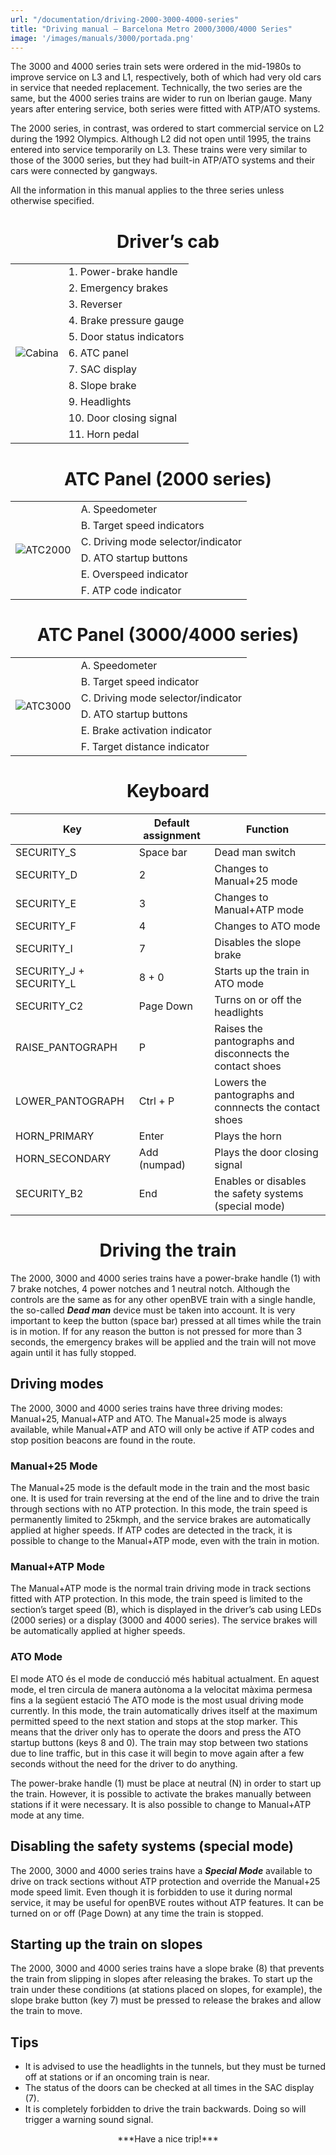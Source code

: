 ```yaml
---
url: "/documentation/driving-2000-3000-4000-series"
title: "Driving manual – Barcelona Metro 2000/3000/4000 Series"
image: '/images/manuals/3000/portada.png'
---
```

The 3000 and 4000 series train sets were ordered in the mid-1980s to improve service on L3 and L1, respectively, both of which had very old cars in service that needed replacement. Technically, the two series are the same, but the 4000 series trains are wider to run on Iberian gauge. Many years after entering service, both series were fitted with ATP/ATO systems.

The 2000 series, in contrast, was ordered to start commercial service on L2 during the 1992 Olympics. Although L2 did not open until 1995, the trains entered into service temporarily on L3. These trains were very similar to those of the 3000 series, but they had built-in ATP/ATO systems and their cars were connected by gangways.

All the information in this manual applies to the three series unless otherwise specified.

<center><h1>Driver’s cab</h1></center>

<table>
<tr><td rowspan=11><img src="/images/manuals/3000/Cabina.png" alt="Cabina"></td><td>1. Power-brake handle</td></tr>
<tr><td>2. Emergency brakes</td></tr>
<tr><td>3. Reverser</td></tr>
<tr><td>4. Brake pressure gauge</td></tr>
<tr><td>5. Door status indicators</td></tr>
<tr><td>6. ATC panel</td></tr>
<tr><td>7. SAC display</td></tr>
<tr><td>8. Slope brake</td></tr>
<tr><td>9. Headlights</td></tr>
<tr><td>10. Door closing signal</td></tr>
<tr><td>11. Horn pedal</td></tr>
</table>

<center><h1>ATC Panel (2000 series)</h1></center>

<table>
<tr><td rowspan=6><img src="/images/manuals/3000/ATC2000.png" alt="ATC2000"></td><td>A. Speedometer</td></tr>
<tr><td>B. Target speed indicators</td></tr>
<tr><td>C. Driving mode selector/indicator</td></tr>
<tr><td>D. ATO startup buttons</td></tr>
<tr><td>E. Overspeed indicator</td></tr>
<tr><td>F. ATP code indicator</td></tr>
</table>

<center><h1>ATC Panel (3000/4000 series)</h1></center>

<table>
<tr><td rowspan=6><img src="/images/manuals/3000/ATC3000.png" alt="ATC3000"></td><td>A. Speedometer</td></tr>
<tr><td>B. Target speed indicator</td></tr>
<tr><td>C. Driving mode selector/indicator</td></tr>
<tr><td>D. ATO startup buttons</td></tr>
<tr><td>E. Brake activation indicator</td></tr>
<tr><td>F. Target distance indicator</td></tr>
</table>

<center><h1>Keyboard</h1></center>

| Key | Default assignment | Function |
| ------------ | ------------- | ------------- |
| SECURITY_S | Space bar | Dead man switch |
| SECURITY_D | 2 | Changes to Manual+25 mode |
| SECURITY_E | 3 | Changes to Manual+ATP mode |
| SECURITY_F | 4 | Changes to ATO mode |
| SECURITY_I | 7 | Disables the slope brake |
| SECURITY_J + SECURITY_L | 8 + 0 | Starts up the train in ATO mode |
| SECURITY_C2 | Page Down | Turns on or off the headlights |
| RAISE_PANTOGRAPH | P | Raises the pantographs and disconnects the contact shoes |
| LOWER_PANTOGRAPH | Ctrl + P | Lowers the pantographs and connnects the contact shoes |
| HORN_PRIMARY | Enter | Plays the horn |
| HORN_SECONDARY | Add (numpad) | Plays the door closing signal |
| SECURITY_B2 | End | Enables or disables the safety systems (special mode) |

<center><h1>Driving the train</h1></center>

The 2000, 3000 and 4000 series trains have a power-brake handle (1) with 7 brake notches, 4 power notches and 1 neutral notch. Although the controls are the same as for any other openBVE train with a single handle, the so-called ***Dead man*** device must be taken into account. It is very important to keep the button (space bar) pressed at all times while the train is in motion. If for any reason the button is not pressed for more than 3 seconds, the emergency brakes will be applied and the train will not move again until it has fully stopped.

## Driving modes

The 2000, 3000 and 4000 series trains have three driving modes: Manual+25, Manual+ATP and ATO. The Manual+25 mode is always available, while Manual+ATP and ATO will only be active if ATP codes and stop position beacons are found in the route.

### Manual+25 Mode

The Manual+25 mode is the default mode in the train and the most basic one. It is used for train reversing at the end of the line and to drive the train through sections with no ATP protection. In this mode, the train speed is permanently limited to 25kmph, and the service brakes are automatically applied at higher speeds. If ATP codes are detected in the track, it is possible to change to the Manual+ATP mode, even with the train in motion.

### Manual+ATP Mode

The Manual+ATP mode is the normal train driving mode in track sections fitted with ATP protection. In this mode, the train speed is limited to the section’s target speed (B), which is displayed in the driver’s cab using LEDs (2000 series) or a display (3000 and 4000 series). The service brakes will be automatically applied at higher speeds.

### ATO Mode

El mode ATO és el mode de conducció més habitual actualment. En aquest mode, el tren circula de manera autònoma a la velocitat màxima permesa fins a la següent estació The ATO mode is the most usual driving mode currently. In this mode, the train automatically drives itself at the maximum permitted speed to the next station and stops at the stop marker. This means that the driver only has to operate the doors and press the ATO startup buttons (keys 8 and 0). The train may stop between two stations due to line traffic, but in this case it will begin to move again after a few seconds without the need for the driver to do anything.

The power-brake handle (1) must be place at neutral (N) in order to start up the train. However, it is possible to activate the brakes manually between stations if it were necessary. It is also possible to change to Manual+ATP mode at any time.

## Disabling the safety systems (special mode)

The 2000, 3000 and 4000 series trains have a ***Special Mode*** available to drive on track sections without ATP protection and override the Manual+25 mode speed limit. Even though it is forbidden to use it during normal service, it may be useful for openBVE routes without ATP features. It can be turned on or off (Page Down) at any time the train is stopped.

## Starting up the train on slopes

The 2000, 3000 and 4000 series trains have a slope brake (8) that prevents the train from slipping in slopes after releasing the brakes. To start up the train under these conditions (at stations placed on slopes, for example), the slope brake button (key 7) must be pressed to release the brakes and allow the train to move.

## Tips

* It is advised to use the headlights in the tunnels, but they must be turned off at stations or if an oncoming train is near.
* The status of the doors can be checked at all times in the SAC display (7).
* It is completely forbidden to drive the train backwards. Doing so will trigger a warning sound signal.

<center>***Have a nice trip!***</center>
